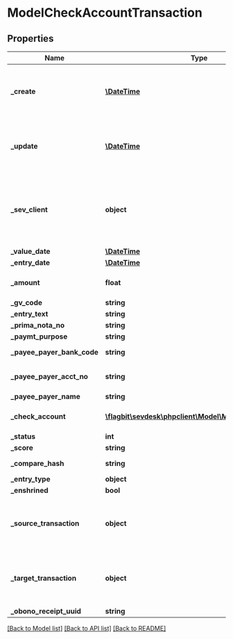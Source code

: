 # ModelCheckAccountTransaction

## Properties
Name | Type | Description | Notes
------------ | ------------- | ------------- | -------------
**_create** | [**\DateTime**](\DateTime.md) | date the check account transaction was created | [optional] 
**_update** | [**\DateTime**](\DateTime.md) | date the check account transaction was last updated | [optional] 
**_sev_client** | **object** | sevClient is the unique id every customer has and is used in nearly all operations | [optional] 
**_value_date** | [**\DateTime**](\DateTime.md) |  | [optional] 
**_entry_date** | [**\DateTime**](\DateTime.md) |  | [optional] 
**_amount** | **float** | amount of the transaction | [optional] 
**_gv_code** | **string** |  | [optional] 
**_entry_text** | **string** |  | [optional] 
**_prima_nota_no** | **string** |  | [optional] 
**_paymt_purpose** | **string** |  | [optional] 
**_payee_payer_bank_code** | **string** | payer bank code | [optional] 
**_payee_payer_acct_no** | **string** | payer account number | [optional] 
**_payee_payer_name** | **string** | payer name | [optional] 
**_check_account** | [**\flagbit\sevdesk\phpclient\Model\ModelCheckAccount**](ModelCheckAccount.md) | id of the check account | [optional] 
**_status** | **int** |  | [optional] 
**_score** | **string** |  | [optional] 
**_compare_hash** | **string** | hash to be compared | [optional] 
**_entry_type** | **object** |  | [optional] 
**_enshrined** | **bool** |  | [optional] 
**_source_transaction** | **object** | source check account transaction used for transfers | [optional] 
**_target_transaction** | **object** | destination check account transaction used for transfers | [optional] 
**_obono_receipt_uuid** | **string** |  | [optional] 

[[Back to Model list]](../README.md#documentation-for-models) [[Back to API list]](../README.md#documentation-for-api-endpoints) [[Back to README]](../README.md)


